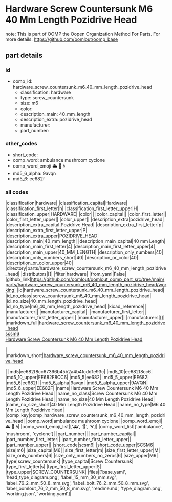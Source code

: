 # Hardware Screw Countersunk M6 40 Mm Length Pozidrive Head  

note: This is part of OOMP the Oopen Organization Method For Parts. For more details: https://github.com/oomlout/oomp_base

##  part details





### id
* oomp_id: hardware_screw_countersunk_m6_40_mm_length_pozidrive_head
  * classification: hardware
  * type: screw_countersunk
  * size: m6
  * color: 
  * description_main: 40_mm_length
  * description_extra: pozidrive_head
  * manufacturer: 
  * part_number: 

### other_codes
* short_code: 
* oomp_word: ambulance mushroom cyclone
* oomp_word_emoji :ambulance: :mushroom: :cyclone:
* md5_6_alpha: 9avqn
* md5_6: ee682f

### all codes 
|classification|hardware|
|classification_capital|Hardware|
|classification_first_letter|h|
|classification_first_letter_upper|H|
|classification_upper|HARDWARE|
|color||
|color_capital||
|color_first_letter||
|color_first_letter_upper||
|color_upper||
|description_extra|pozidrive_head|
|description_extra_capital|Pozidrive Head|
|description_extra_first_letter|p|
|description_extra_first_letter_upper|P|
|description_extra_upper|POZIDRIVE_HEAD|
|description_main|40_mm_length|
|description_main_capital|40 mm Length|
|description_main_first_letter|4|
|description_main_first_letter_upper|4|
|description_main_upper|40_MM_LENGTH|
|description_only_numbers|40|
|description_only_numbers_short|40|
|description_or_color|40|
|description_or_color_upper|40|
|directory|parts/hardware_screw_countersunk_m6_40_mm_length_pozidrive_head|
|distributors|[]|
|filter|hardware|
|from_yaml|False|
|github_link|https://github.com/oomlout/oomlout_oomp_part_src/tree/main/parts/hardware_screw_countersunk_m6_40_mm_length_pozidrive_head/working|
|id|hardware_screw_countersunk_m6_40_mm_length_pozidrive_head|
|id_no_class|screw_countersunk_m6_40_mm_length_pozidrive_head|
|id_no_size|40_mm_length_pozidrive_head|
|id_no_type|m6_40_mm_length_pozidrive_head|
|kicad_reference||
|manufacturer||
|manufacturer_capital||
|manufacturer_first_letter||
|manufacturer_first_letter_upper||
|manufacturer_upper||
|manufacturers|[]|
|markdown_full|[hardware_screw_countersunk_m6_40_mm_length_pozidrive_head](https://github.com/oomlout/oomlout_oomp_part_src/tree/main/parts/hardware_screw_countersunk_m6_40_mm_length_pozidrive_head/working)<br>[scsm6](https://github.com/oomlout/oomlout_oomp_part_src/tree/main/parts/hardware_screw_countersunk_m6_40_mm_length_pozidrive_head/working)<br>[Hardware Screw Countersunk M6 40 Mm Length Pozidrive Head](https://github.com/oomlout/oomlout_oomp_part_src/tree/main/parts/hardware_screw_countersunk_m6_40_mm_length_pozidrive_head/working)<br><br>|
|markdown_short|[hardware_screw_countersunk_m6_40_mm_length_pozidrive_head](https://github.com/oomlout/oomlout_oomp_part_src/tree/main/parts/hardware_screw_countersunk_m6_40_mm_length_pozidrive_head/working)<br><br>|
|md5|ee682f8cc67366b45b2a4b4fcdd1e93c|
|md5_10|ee682f8cc6|
|md5_10_upper|EE682F8CC6|
|md5_5|ee682|
|md5_5_upper|EE682|
|md5_6|ee682f|
|md5_6_alpha|9avqn|
|md5_6_alpha_upper|9AVQN|
|md5_6_upper|EE682F|
|name|Hardware Screw Countersunk M6 40 Mm Length Pozidrive Head|
|name_no_class|Screw Countersunk M6 40 Mm Length Pozidrive Head|
|name_no_size|40 Mm Length Pozidrive Head|
|name_no_size_short|40 Mm Length Pozidrive Head|
|name_no_type|M6 40 Mm Length Pozidrive Head|
|oomp_key|oomp_hardware_screw_countersunk_m6_40_mm_length_pozidrive_head|
|oomp_word|ambulance mushroom cyclone|
|oomp_word_emoji|:ambulance: :mushroom: :cyclone:|
|oomp_word_emoji_list|[':ambulance:', ':mushroom:', ':cyclone:']|
|oomp_word_list|['ambulance', 'mushroom', 'cyclone']|
|part_number||
|part_number_capital||
|part_number_first_letter||
|part_number_first_letter_upper||
|part_number_upper||
|short_code|scsm6|
|short_code_upper|SCSM6|
|size|m6|
|size_capital|M6|
|size_first_letter|m|
|size_first_letter_upper|M|
|size_only_numbers|6|
|size_only_numbers_no_zeros|6|
|size_upper|M6|
|type|screw_countersunk|
|type_capital|Screw Countersunk|
|type_first_letter|s|
|type_first_letter_upper|S|
|type_upper|SCREW_COUNTERSUNK|
|files|['base.yaml', 'head_type_diagram.png', 'label_15_mm_30_mm.svg', 'label_76_2_mm_50_8_mm.svg', 'label_bolt_76_2_mm_50_8_mm.svg', 'label_oomlout_76_2_mm_50_8_mm.svg', 'readme.md', 'type_diagram.png', 'working.json', 'working.yaml']|

